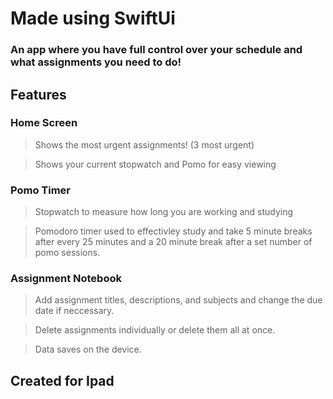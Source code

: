 # Made using SwiftUi
### An app where you have full control over your schedule and what assignments you need to do!

## Features 

### Home Screen

> Shows the most urgent assignments! (3 most urgent) 

> Shows your current stopwatch and Pomo for easy viewing


### Pomo Timer

> Stopwatch to measure how long you are working and studying

> Pomodoro timer used to effectivley study and take 5 minute breaks after every 25 minutes and a 20 minute break after a set number of pomo sessions.


### Assignment Notebook 

> Add assignment titles, descriptions, and subjects and change the due date if neccessary. 

> Delete assignments individually or delete them all at once. 

> Data saves on the device.


## Created for Ipad
